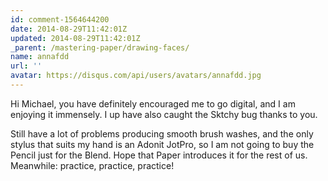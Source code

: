 ```yaml
---
id: comment-1564644200
date: 2014-08-29T11:42:01Z
updated: 2014-08-29T11:42:01Z
_parent: /mastering-paper/drawing-faces/
name: annafdd
url: ''
avatar: https://disqus.com/api/users/avatars/annafdd.jpg
---
```


Hi Michael, you have definitely encouraged me to go digital, and I am
enjoying it immensely. I up have also caught the Sktchy bug thanks to you.

Still have a lot of problems producing smooth brush washes, and the only stylus
that suits my hand is an Adonit JotPro, so I am not going to buy the Pencil just
for the Blend. Hope that Paper introduces it for the rest of us. Meanwhile: practice,
practice, practice!
